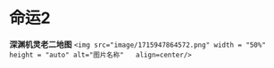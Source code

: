 # 命运2

**深渊机灵老二地图**
`<img src="image/1715947864572.png" width = "50%" height = "auto" alt="图片名称"   align=center/>`
